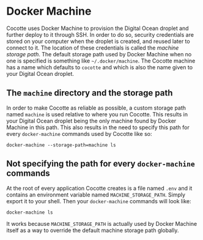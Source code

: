# Docker Machine

Cocotte uses Docker Machine to provision the Digital Ocean droplet and further deploy to it through SSH. In order to do so, security credentials are stored on your computer when the droplet is created, and reused later to connect to it. The location of these credentials is called the _machine storage path_. The default storage path used by Docker Machine when no one is specified is something like `~/.docker/machine`. The Cocotte machine has a name which defaults to `cocotte` and which is also the name given to your Digital Ocean droplet.

## The `machine` directory and the storage path

In order to make Cocotte as reliable as possible, a custom storage path named `machine` is used relative to where you run Cocotte. This results in your Digital Ocean droplet being the only machine found by Docker Machine in this path. This also results in the need to specify this path for every `docker-machine` commands used by Cocotte like so:

```
docker-machine --storage-path=machine ls
```

## Not specifying the path for every `docker-machine` commands

At the root of every application Cocotte creates is a file named `.env` and it contains an environment variable named `MACHINE_STORAGE_PATH`. Simply export it to your shell. Then your `docker-machine` commands will look like:

```
docker-machine ls
```

It works because `MACHINE_STORAGE_PATH` is actually used by Docker Machine itself as a way to override the default machine storage path globally.

